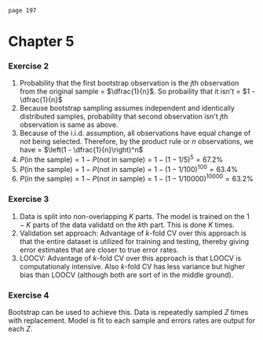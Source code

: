 `page 197`

# Chapter 5

### Exercise 2
1. Probability that the first bootstrap observation is the $j$th observation from the original sample = $\dfrac{1}{n}$. So probaility that it isn't = $1 - \dfrac{1}{n}$
2. Because bootstrap sampling assumes independent and identically distributed samples, probability that second observation isn't $j$th observation is same as above.
2. Because of the i.i.d. assumption, all observations have equal change of *not* being selected. Therefore, by the product rule or $n$ observations, we have = $\left(1 - \dfrac{1}{n}\right)^n$
2. $P(\text{in the sample}) = 1 - P(\text{not in sample}) = 1 - (1 - 1/5)^5 = 67.2\%$
2. $P(\text{in the sample}) = 1 - P(\text{not in sample}) = 1 - (1 - 1/100)^{100} = 63.4\%$
2. $P(\text{in the sample}) = 1 - P(\text{not in sample}) = 1 - (1 - 1/10000)^{10000} = 63.2\%$

### Exercise 3
1. Data is split into non-overlapping $K$ parts. The model is trained on the $1 - K$ parts of the data validatd on the $k$th part. This is done $K$ times.
2. Validation set approach: Advantage of $k$-fold CV over this approach is that the entire dataset is utilized for training and testing, thereby giving error estimates that are closer to true error rates.
2. LOOCV: Advantage of $k$-fold CV over this approach is that LOOCV is computationaly intensive. Also $k$-fold CV has less variance but higher bias than LOOCV (although both are sort of in the middle ground).

### Exercise 4
Bootstrap can be used to achieve this. Data is repeatedly sampled $Z$ times with replacement. Model is fit to each sample and errors rates are output for each $Z$.
